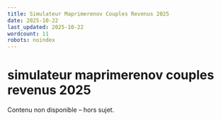 ```yaml
---
title: Simulateur Maprimerenov Couples Revenus 2025
date: 2025-10-22
last_updated: 2025-10-22
wordcount: 11
robots: noindex
---
```


# simulateur maprimerenov couples revenus 2025

Contenu non disponible – hors sujet.